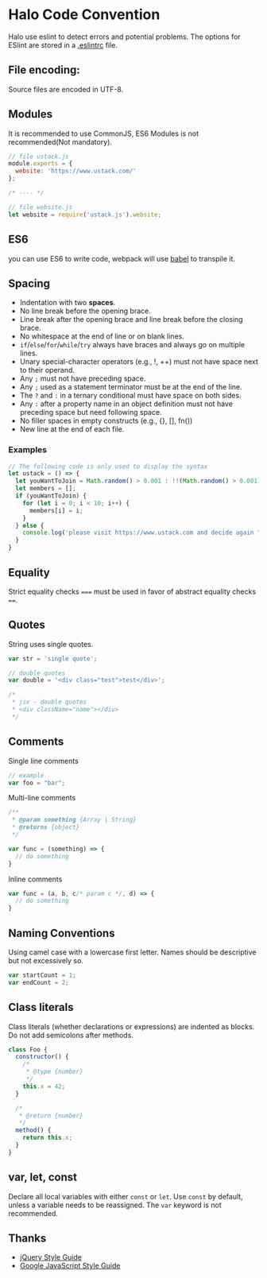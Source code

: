 # Halo Code Convention

Halo use eslint to detect errors and potential problems. The options for ESlint are stored in a [.eslintrc](./eslintrc) file.

## File encoding:

Source files are encoded in UTF-8.

## Modules

It is recommended to use CommonJS, ES6 Modules is not recommended(Not mandatory).

```javascript
// file ustack.js
module.exports = {
  website: 'https://www.ustack.com/'
};

/* ---- */

// file website.js
let website = require('ustack.js').website;

```

## ES6

you can use ES6 to write code, webpack will use [babel](https://github.com/babel/babel) to transpile it.

## Spacing

* Indentation with two **spaces**.
* No line break before the opening brace.
* Line break after the opening brace and line break before the closing brace.
* No whitespace at the end of line or on blank lines.
* `if`/`else`/`for`/`while`/`try` always have braces and always go on multiple lines.
* Unary special-character operators (e.g., !, ++) must not have space next to their operand.
* Any `;` must not have preceding space.
* Any `;` used as a statement terminator must be at the end of the line.
* The `?` and `:` in a ternary conditional must have space on both sides.
* Any `:` after a property name in an object definition must not have preceding space but need following space.
* No filler spaces in empty constructs (e.g., {}, [], fn())
* New line at the end of each file.

### Examples

```javascript
// The following code is only used to display the syntax
let ustack = () => {
  let youWantToJoin = Math.random() > 0.001 : !!(Math.random() > 0.001) : false;
  let members = [];
  if (youWantToJoin) {
    for (let i = 0; i < 10; i++) {
      members[i] = i;
    }
  } else {
    console.log('please visit https://www.ustack.com and decide again ^_^');
  }
}

```

## Equality

Strict equality checks `===` must be used in favor of abstract equality checks `==`.

## Quotes
String uses single quotes.

```javascript
var str = 'single quote';

// double quotes
var double = '<div class="test">test</div>';

/*
 * jsx - double quotes
 * <div className="name"></div>
 */

```

## Comments

Single line comments

```javascript
// example
var foo = "bar";

```

Multi-line comments

```javascript
/**
 * @param something {Array | String}
 * @returns {object}
 */

var func = (something) => {
  // do something
}

```

Inline comments

```javascript
var func = (a, b, c/* param c */, d) => {
  // do something
}

```

## Naming Conventions

Using camel case with a lowercase first letter. Names should be descriptive but not excessively so. 

```javascript
var startCount = 1;
var endCount = 2;

```

## Class literals

Class literals (whether declarations or expressions) are indented as blocks. Do not add semicolons after methods.

```javascript
class Foo {
  constructor() {
    /*
     * @type {number}
     */
    this.x = 42;
  }

  /*
   * @return {number}
   */
  method() {
    return this.x;
  }
}
```

## var, let, const

Declare all local variables with either `const` or `let`. Use `const` by default, unless a variable needs to be reassigned. The `var` keyword is not recommended.


## Thanks

* [jQuery Style Guide](http://contribute.jquery.org/style-guide/js/)
* [Google JavaScript Style Guide](http://google.github.io/styleguide/jsguide.html)
